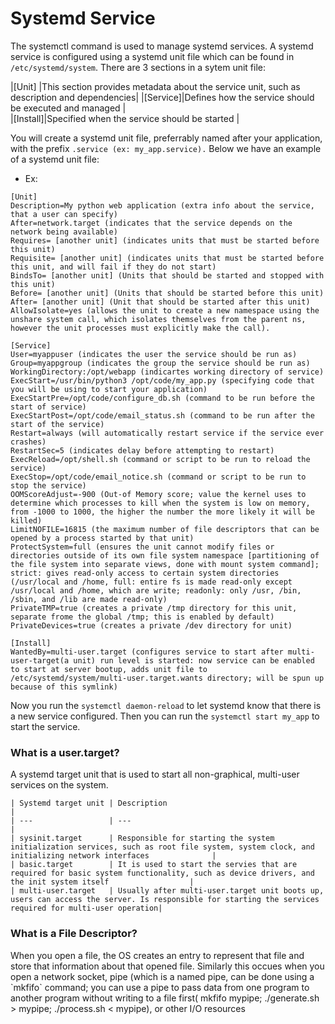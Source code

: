 <h1>Systemd Service</h1>
 

The systemctl command is used to manage systemd services. A systemd service is configured using a systemd unit file which can be found in `/etc/systemd/system`. 
There are 3 sections in a sytem unit file:

|[Unit]   |This section provides metadata about the service unit, such as description and dependencies|
|[Service]|Defines how the service should be executed and managed                                     |    
|[Install]|Specified when the service should be started                                               |    

You will create a systemd unit file, preferrably named after your application, with the prefix `.service (ex: my_app.service).`
Below we have an example of a systemd unit file:
* Ex:

```console
[Unit]
Description=My python web application (extra info about the service, that a user can specify)
After=network.target (indicates that the service depends on the network being available)
Requires= [another unit] (indicates units that must be started before this unit)
Requisite= [another unit] (indicates units that must be started before this unit, and will fail if they do not start)
BindsTo= [another unit] (Units that should be started and stopped with this unit)
Before= [another unit] (Units that should be started before this unit)
After= [another unit] (Unit that should be started after this unit)
AllowIsolate=yes (allows the unit to create a new namespace using the unshare system call, which isolates themselves from the parent ns, however the unit processes must explicitly make the call).

[Service]
User=myappuser (indicates the user the service should be run as)
Group=myappgroup (indicates the group the service should be run as)
WorkingDirectory:/opt/webapp (indicartes working directory of service)
ExecStart=/usr/bin/python3 /opt/code/my_app.py (specifying code that you will be using to start your application)
ExecStartPre=/opt/code/configure_db.sh (command to be run before the start of service)
ExecStartPost=/opt/code/email_status.sh (command to be run after the start of the service)
Restart=always (will automatically restart service if the service ever crashes)
RestartSec=5 (indicates delay before attempting to restart)
ExecReload=/opt/shell.sh (command or script to be run to reload the service)
ExecStop=/opt/code/email_notice.sh (command or script to be run to stop the service)
OOMScoreAdjust=-900 (Out-of Memory score; value the kernel uses to determine which processes to kill when the system is low on memory, from -1000 to 1000, the higher the number the more likely it will be killed)
LimitNOFILE=16815 (the maximum number of file descriptors that can be opened by a process started by that unit)
ProtectSystem=full (ensures the unit cannot modify files or directories outside of its own file system namespace [partitioning of the file system into separate views, done with mount system command]; strict: gives read-only access to certain system directories (/usr/local and /home, full: entire fs is made read-only except /usr/local and /home, which are write; readonly: only /usr, /bin, /sbin, and /lib are made read-only)
PrivateTMP=true (creates a private /tmp directory for this unit, separate frome the global /tmp; this is enabled by default)
PrivateDevices=true (creates a private /dev directory for unit)

[Install]
WantedBy=multi-user.target (configures service to start after multi-user-target(a unit) run level is started: now service can be enabled to start at server bootup, adds unit file to /etc/systemd/system/multi-user.target.wants directory; will be spun up because of this symlink)
```

Now you run the `systemctl daemon-reload` to let systemd know that there is a new service configured.
Then you can run the `systemctl start my_app` to start the service.

<h3>What is a user.target?</h3>
 
A systemd target unit that  is used to start all non-graphical, multi-user services on the system.
    
    | Systemd target unit | Description                                                                                                                                           |
    | ---                 | ---                                                                                                                                                   |
    | sysinit.target      | Responsible for starting the system initialization services, such as root file system, system clock, and initializing network interfaces              |
    | basic.target        | It is used to start the servies that are required for basic system functionality, such as device drivers, and the init system itself                  |
    | multi-user.target   | Usually after multi-user.target unit boots up, users can access the server. Is responsible for starting the services required for multi-user operation|

 <h3>What is a File Descriptor?</h3>
When you open a file, the OS creates an entry to represent that file and store that information about that opened file. Similarly this occues when you open a network socket, pipe (which is a named pipe, can be done using a `mkfifo` command; you can use a pipe to pass data from one program to another program without writing to a file first( mkfifo mypipe; ./generate.sh > mypipe; ./process.sh < mypipe), or other I/O resources
